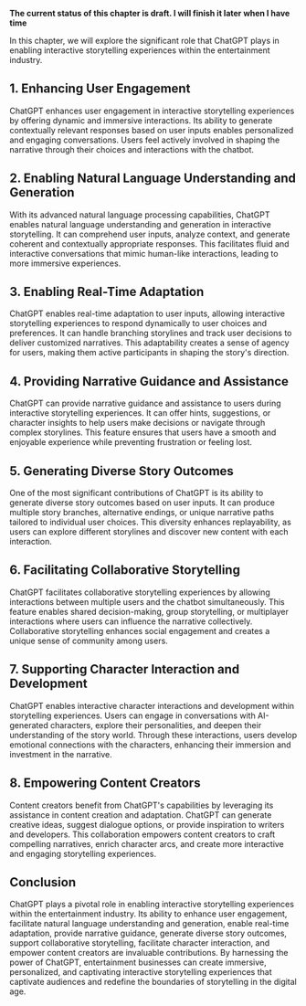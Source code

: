 **The current status of this chapter is draft. I will finish it later when I have time**

In this chapter, we will explore the significant role that ChatGPT plays in enabling interactive storytelling experiences within the entertainment industry.

**1. Enhancing User Engagement**
--------------------------------

ChatGPT enhances user engagement in interactive storytelling experiences by offering dynamic and immersive interactions. Its ability to generate contextually relevant responses based on user inputs enables personalized and engaging conversations. Users feel actively involved in shaping the narrative through their choices and interactions with the chatbot.

**2. Enabling Natural Language Understanding and Generation**
-------------------------------------------------------------

With its advanced natural language processing capabilities, ChatGPT enables natural language understanding and generation in interactive storytelling. It can comprehend user inputs, analyze context, and generate coherent and contextually appropriate responses. This facilitates fluid and interactive conversations that mimic human-like interactions, leading to more immersive experiences.

**3. Enabling Real-Time Adaptation**
------------------------------------

ChatGPT enables real-time adaptation to user inputs, allowing interactive storytelling experiences to respond dynamically to user choices and preferences. It can handle branching storylines and track user decisions to deliver customized narratives. This adaptability creates a sense of agency for users, making them active participants in shaping the story's direction.

**4. Providing Narrative Guidance and Assistance**
--------------------------------------------------

ChatGPT can provide narrative guidance and assistance to users during interactive storytelling experiences. It can offer hints, suggestions, or character insights to help users make decisions or navigate through complex storylines. This feature ensures that users have a smooth and enjoyable experience while preventing frustration or feeling lost.

**5. Generating Diverse Story Outcomes**
----------------------------------------

One of the most significant contributions of ChatGPT is its ability to generate diverse story outcomes based on user inputs. It can produce multiple story branches, alternative endings, or unique narrative paths tailored to individual user choices. This diversity enhances replayability, as users can explore different storylines and discover new content with each interaction.

**6. Facilitating Collaborative Storytelling**
----------------------------------------------

ChatGPT facilitates collaborative storytelling experiences by allowing interactions between multiple users and the chatbot simultaneously. This feature enables shared decision-making, group storytelling, or multiplayer interactions where users can influence the narrative collectively. Collaborative storytelling enhances social engagement and creates a unique sense of community among users.

**7. Supporting Character Interaction and Development**
-------------------------------------------------------

ChatGPT enables interactive character interactions and development within storytelling experiences. Users can engage in conversations with AI-generated characters, explore their personalities, and deepen their understanding of the story world. Through these interactions, users develop emotional connections with the characters, enhancing their immersion and investment in the narrative.

**8. Empowering Content Creators**
----------------------------------

Content creators benefit from ChatGPT's capabilities by leveraging its assistance in content creation and adaptation. ChatGPT can generate creative ideas, suggest dialogue options, or provide inspiration to writers and developers. This collaboration empowers content creators to craft compelling narratives, enrich character arcs, and create more interactive and engaging storytelling experiences.

**Conclusion**
--------------

ChatGPT plays a pivotal role in enabling interactive storytelling experiences within the entertainment industry. Its ability to enhance user engagement, facilitate natural language understanding and generation, enable real-time adaptation, provide narrative guidance, generate diverse story outcomes, support collaborative storytelling, facilitate character interaction, and empower content creators are invaluable contributions. By harnessing the power of ChatGPT, entertainment businesses can create immersive, personalized, and captivating interactive storytelling experiences that captivate audiences and redefine the boundaries of storytelling in the digital age.
